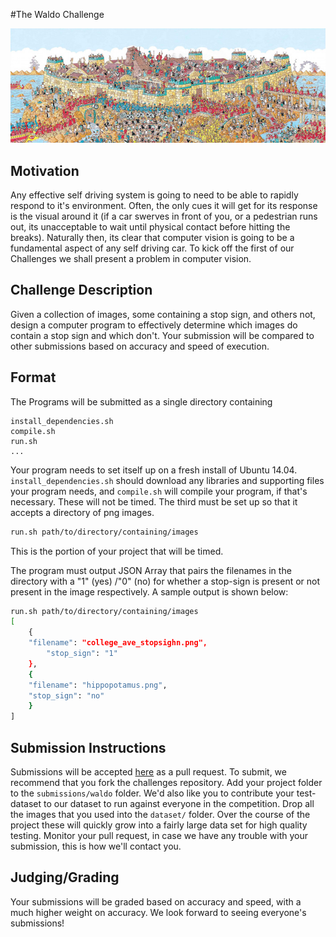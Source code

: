 #The Waldo Challenge

![waldo](waldo-images/maps_troy.jpg)

## Motivation

Any effective self driving system is going to need to be able to rapidly respond to it's environment. Often, the only cues it will get for its response is the visual around it (if a car swerves in front of you, or a pedestrian runs out, its unacceptable to wait until physical contact before hitting the breaks). Naturally then, its clear that computer vision is going to be a fundamental aspect of any self driving car. To kick off the first of our Challenges we shall present a problem in computer vision. 

## Challenge Description

Given a collection of images, some containing a stop sign, and others not, design a computer program to effectively determine which images do contain a stop sign and which don't. Your submission will be compared to other submissions based on accuracy and speed of execution.

## Format

The Programs will be submitted as a single directory containing 

```
install_dependencies.sh
compile.sh
run.sh
...
```

Your program needs to set itself up on a fresh install of Ubuntu 14.04. `install_dependencies.sh` should download any libraries and supporting files your program needs, and `compile.sh` will compile your program, if that's necessary. These will not be timed. The third must be set up so that it accepts a directory of png images.

```sh
run.sh path/to/directory/containing/images
```

This is the portion of your project that will be timed.

 The program must output JSON Array that pairs the filenames in the directory with a "1" (yes) /"0" (no) for whether a stop-sign is present or not present in the image respectively. A sample output  is shown below:

```sh
run.sh path/to/directory/containing/images 
[
    {	
    "filename": "college_ave_stopsighn.png",
        "stop_sign": "1"
    }, 
    {
    "filename": "hippopotamus.png",
    "stop_sign": "no"
    }
]
```

## Submission Instructions

Submissions will be accepted [here](https://github.com/DriveAI/challenges) as a pull request. To submit, we recommend that you fork the challenges repository. Add your project folder to the `submissions/waldo` folder. We'd also like you to contribute your test-dataset to our dataset to run against everyone in the competition. Drop all the images that you used into the `dataset/` folder. Over the course of the project these will quickly grow into a fairly large data set for high quality testing. Monitor your pull request, in case we have any trouble with your submission, this is how we'll contact you.

## Judging/Grading

Your submissions will be graded based on accuracy and speed, with a much higher weight on accuracy. We look forward to seeing everyone's submissions!
